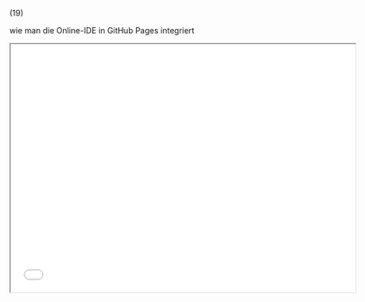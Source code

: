 (19)

wie man die Online-IDE in GitHub Pages integriert

<iframe src="Template.html" style="width:612px; height:440px; overflow:hidden"></iframe>
